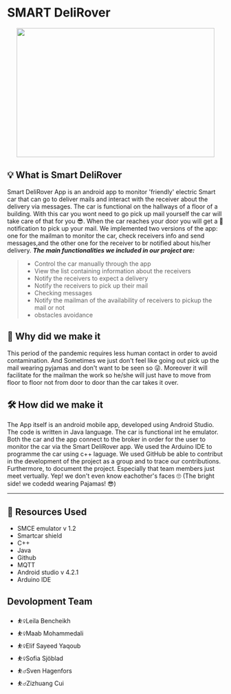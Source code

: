 
# SMART DeliRover
<p align="center">
  <img width="460" height="300" src="https://user-images.githubusercontent.com/17044104/120056437-76490600-c03c-11eb-8a72-4656ef805f52.jpg">
</p>

## 💡 What is Smart DeliRover

Smart DeliRover App is an android app to monitor 'friendly' electric Smart car that can go to deliver mails and interact with the receiver about the delivery via messages. The car is functional on the hallways of a floor of a building. With this car you wont need to go pick up mail yourself the car will take care of that for you 😎. When the car  reaches your door  you will get a 📧 notification to pick up your mail. We implemented two versions of the app: one for the mailman to monitor the car, check receivers info and send messages,and the other one for the receiver to br notified about his/her delivery.
***The main functionalities we included in our project are:***
> * Control the car manually through the app
> * View the list containing information about the receivers
> * Notify the receivers to expect a delivery
> * Notify the receivers to pick up their mail
> * Checking messages
> * Notify the mailman of the availability of receivers to pickup the mail or not
> * obstacles avoidance 

## 🤔 Why did we make it

This period of the pandemic requires less human contact in order to avoid contamination. And Sometimes we just don't feel like going out pick up the mail wearing pyjamas and don't want to be seen so 😜. Moreover it will facilitate for the mailman the work so he/she will just have to move from floor to floor not from door to door than the car takes it over. 

## 🛠 How did we make it

The App itself is an android mobile app, developed using Android Studio. The code is written in Java language. The car is functional int he emulator. Both the car and the app connect to the broker in order for the user to monitor the car via the Smart DeliRover app.
We used the Arduino IDE to programme the car using c++ laguage.
We used GitHub be able to contribut in the development of the project as a group and to trace our contributions. Furthermore, to document the project. Especially that team members just meet vertually. Yep! we don't even know eachother's faces 🙄 (The bright side! we codedd wearing Pajamas! 😎)

***

## 🧰 Resources Used


* SMCE emulator v 1.2
* Smartcar shield
* C++
* Java 
* Github
* MQTT
* Android studio v 4.2.1
* Arduino IDE

## Devolopment Team

* ⛹️‍♀️Leila Bencheikh
* ⛹️‍♀️Maab Mohammedali
* ⛹️‍♀️Elif Sayeed Yaqoub
* ⛹️‍♀️Sofia Sjöblad
* ⛹️‍♂️Sven Hagenfors
* ⛹️‍♂️Zizhuang Cui

